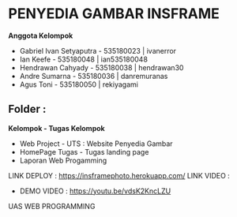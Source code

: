 # PENYEDIA GAMBAR INSFRAME

**Anggota Kelompok**

- Gabriel Ivan Setyaputra - 535180023 | ivanerror
- Ian Keefe - 535180048 | ian535180048
- Hendrawan Cahyady - 535180038 | hendrawan30
- Andre Sumarna - 535180036 | danremuranas
- Agus Toni - 535180050 | rekiyagami

## Folder :

**Kelompok - Tugas Kelompok**

- Web Project - UTS : Website Penyedia Gambar
- HomePage Tugas - Tugas landing page
- Laporan Web Progamming

LINK DEPLOY : https://insframephoto.herokuapp.com/
LINK VIDEO :
- DEMO VIDEO : https://youtu.be/vdsK2KncLZU

UAS WEB PROGRAMMING 